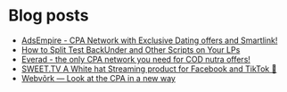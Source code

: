 # Blog posts
<!-- BLOG-POST-LIST:START -->
- [AdsEmpire - CPA Network with Exclusive Dating offers and Smartlink!](https://afflift.com/f/threads/adsempire-cpa-network-with-exclusive-dating-offers-and-smartlink.6820/)
- [How to Split Test BackUnder and Other Scripts on Your LPs](https://afflift.com/f/threads/how-to-split-test-backunder-and-other-scripts-on-your-lps.10324/)
- [Everad - the only CPA network you need for COD nutra offers!](https://afflift.com/f/threads/everad-the-only-cpa-network-you-need-for-cod-nutra-offers.7700/)
- [SWEET.TV A White hat Streaming product for Facebook and TikTok 🤑](https://afflift.com/f/threads/sweet-tv-a-white-hat-streaming-product-for-facebook-and-tiktok-%F0%9F%A4%91.10329/)
- [Webvõrk — Look at the CPA in a new way](https://afflift.com/f/threads/webv%C3%B5rk-%E2%80%94-look-at-the-cpa-in-a-new-way.2820/)
<!-- BLOG-POST-LIST:END -->
